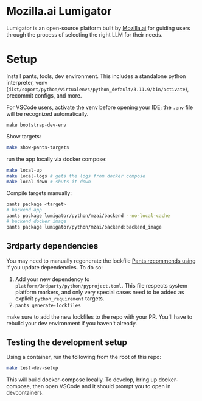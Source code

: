 # Mozilla.ai Lumigator

Lumigator is an open-source platform built by [Mozilla.ai](https://www.mozilla.ai/) for guiding users through the process of selecting the right LLM for their needs.

# Setup

Install pants, tools, dev environment.
This includes a standalone python interpreter, venv (`dist/export/python/virtualenvs/python_default/3.11.9/bin/activate`), precommit configs, and more.

For VSCode users, activate the venv before opening your IDE; the `.env` file will be recognized automatically.


```shell
make bootstrap-dev-env
```

Show targets:

```bash
make show-pants-targets
```

run the app locally via docker compose:

```bash
make local-up
make local-logs # gets the logs from docker compose
make local-down # shuts it down
```

Compile targets manually:

```bash
pants package <target>
# backend app
pants package lumigator/python/mzai/backend --no-local-cache
# backend docker image
pants package lumigator/python/mzai/backend:backend_image
```


## 3rdparty dependencies

You may need to manually regenerate the lockfile [Pants recommends using](https://www.pantsbuild.org/2.21/docs/python/overview/lockfiles) if you update dependencies.
To do so:

1. Add your new dependency to `platform/3rdparty/python/pyproject.toml`. This file respects system platform markers, and only very special cases need to be added as explicit `python_requirement` targets.
2. `pants generate-lockfiles`

make sure to add the new lockfiles to the repo with your PR. You'll have to rebuild your dev environment if you haven't already.


## Testing the development setup

Using a container, run the following from the root of this repo:


```bash
make test-dev-setup

```

This will build docker-compose locally. To develop, bring up docker-compose, then open VSCode and it should prompt you to open in devcontainers.
